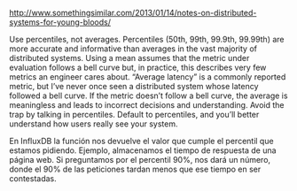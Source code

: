 http://www.somethingsimilar.com/2013/01/14/notes-on-distributed-systems-for-young-bloods/

Use percentiles, not averages. Percentiles (50th, 99th, 99.9th, 99.99th) are more accurate and informative than averages in the vast majority of distributed systems. Using a mean assumes that the metric under evaluation follows a bell curve but, in practice, this describes very few metrics an engineer cares about. “Average latency” is a commonly reported metric, but I’ve never once seen a distributed system whose latency followed a bell curve. If the metric doesn’t follow a bell curve, the average is meaningless and leads to incorrect decisions and understanding. Avoid the trap by talking in percentiles. Default to percentiles, and you’ll better understand how users really see your system.


En InfluxDB la función nos devuelve el valor que cumple el percentil que estamos pidiendo.
Ejemplo, almacenamos el tiempo de respuesta de una página web.
Si preguntamos por el percentil 90%, nos dará un número, donde el 90% de las peticiones tardan menos que ese tiempo en ser contestadas.
